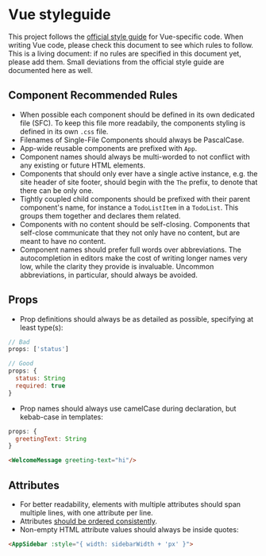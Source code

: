 # Vue styleguide

This project follows the [official style guide](https://vuejs.org/style-guide/) for Vue-specific code. When writing Vue code, please check this document to see which rules to follow.
This is a living document: if no rules are specified in this document yet, please add them. Small deviations from the official style guide are documented here as well.

## Component Recommended Rules

* When possible each component should be defined in its own dedicated file (SFC). To keep this file more readabily, the components styling is defined in its own `.css` file.
* Filenames of Single-File Components should always be PascalCase.
* App-wide reusable components are prefixed with `App`.
* Component names should always be multi-worded to not conflict with any existing or future HTML elements.
* Components that should only ever have a single active instance, e.g. the site header of site footer, should begin with the `The` prefix, to denote that there can be only one.
* Tightly coupled child components should be prefixed with their parent component's name, for instance a `TodoListItem` in a `TodoList`. This groups them together and declares them related.
* Components with no content should be self-closing. Components that self-close communicate that they not only have no content, but are meant to have no content.
* Component names should prefer full words over abbreviations. The autocompletion in editors make the cost of writing longer names very low, while the clarity they provide is invaluable. Uncommon abbreviations, in particular, should always be avoided.

## Props

* Prop definitions should always be as detailed as possible, specifying at least type(s):

```js
// Bad
props: ['status']

// Good
props: {
  status: String
  required: true
}
```

* Prop names should always use camelCase during declaration, but kebab-case in templates:

```js
props: {
  greetingText: String
}
```

```HTML
<WelcomeMessage greeting-text="hi"/>
```

## Attributes

* For better readability, elements with multiple attributes should span multiple lines, with one attribute per line.
* Attributes [should be ordered consistently](https://vuejs.org/style-guide/rules-recommended.html#element-attribute-order).
* Non-empty HTML attribute values should always be inside quotes:

```HTML
<AppSidebar :style="{ width: sidebarWidth + 'px' }">
```
